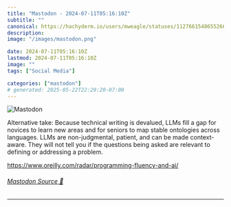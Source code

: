 ```yaml
---
title: "Mastodon - 2024-07-11T05:16:10Z"
subtitle: ""
canonical: https://hachyderm.io/users/mweagle/statuses/112766154865526669
description:
image: "/images/mastodon.png"

date: 2024-07-11T05:16:10Z
lastmod: 2024-07-11T05:16:10Z
image: ""
tags: ["Social Media"]

categories: ["mastodon"]
# generated: 2025-05-22T22:29:20-07:00
---
```

![Mastodon](/images/mastodon.png)

<p>Alternative take: Because technical writing is devalued, LLMs fill a gap for novices to learn new areas and for seniors to map stable ontologies across languages. LLMs are non-judgmental, patient, and can be made context-aware. They will not tell you if the questions being asked are relevant to defining or addressing a problem.</p><p><a href="https://www.oreilly.com/radar/programming-fluency-and-ai/" target="_blank" rel="nofollow noopener noreferrer" translate="no"><span class="invisible">https://www.</span><span class="ellipsis">oreilly.com/radar/programming-</span><span class="invisible">fluency-and-ai/</span></a></p>


###### [Mastodon Source 🐘](https://hachyderm.io/@mweagle/112766154865526669)

___
